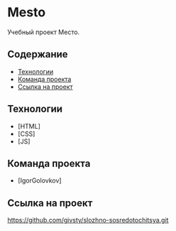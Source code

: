 # Mesto
Учебный проект Место.

## Содержание
- [Технологии](#технологии)
- [Команда проекта](#команда-проекта)
- [Ссылка на проект](#ссылка-на-проект)
## Технологии
- [HTML]
- [CSS]
- [JS]

## Команда проекта
- [IgorGolovkov]

## Ссылка на проект

https://github.com/givsty/slozhno-sosredotochitsya.git
